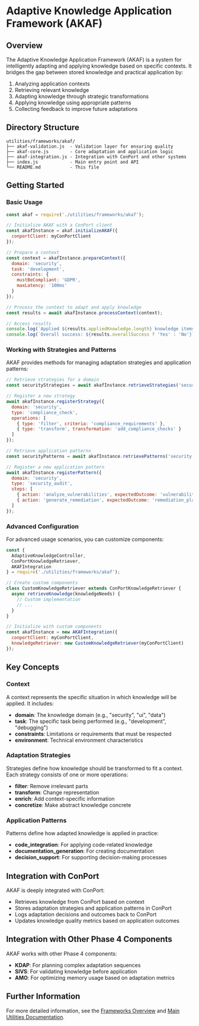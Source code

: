# Adaptive Knowledge Application Framework (AKAF)

## Overview

The Adaptive Knowledge Application Framework (AKAF) is a system for intelligently adapting and applying knowledge based on specific contexts. It bridges the gap between stored knowledge and practical application by:

1. Analyzing application contexts
2. Retrieving relevant knowledge
3. Adapting knowledge through strategic transformations
4. Applying knowledge using appropriate patterns
5. Collecting feedback to improve future adaptations

## Directory Structure

```
utilities/frameworks/akaf/
├── akaf-validation.js  - Validation layer for ensuring quality
├── akaf-core.js        - Core adaptation and application logic
├── akaf-integration.js - Integration with ConPort and other systems
├── index.js            - Main entry point and API
└── README.md           - This file
```

## Getting Started

### Basic Usage

```javascript
const akaf = require('./utilities/frameworks/akaf');

// Initialize AKAF with a ConPort client
const akafInstance = akaf.initializeAKAF({
  conportClient: myConPortClient
});

// Prepare a context
const context = akafInstance.prepareContext({
  domain: 'security',
  task: 'development',
  constraints: {
    mustBeCompliant: 'GDPR',
    maxLatency: '100ms'
  }
});

// Process the context to adapt and apply knowledge
const results = await akafInstance.processContext(context);

// Access results
console.log(`Applied ${results.appliedKnowledge.length} knowledge items`);
console.log(`Overall success: ${results.overallSuccess ? 'Yes' : 'No'}`);
```

### Working with Strategies and Patterns

AKAF provides methods for managing adaptation strategies and application patterns:

```javascript
// Retrieve strategies for a domain
const securityStrategies = await akafInstance.retrieveStrategies('security');

// Register a new strategy
await akafInstance.registerStrategy({
  domain: 'security',
  type: 'compliance_check',
  operations: [
    { type: 'filter', criteria: 'compliance_requirements' },
    { type: 'transform', transformation: 'add_compliance_checks' }
  ]
});

// Retrieve application patterns
const securityPatterns = await akafInstance.retrievePatterns('security');

// Register a new application pattern
await akafInstance.registerPattern({
  domain: 'security',
  type: 'security_audit',
  steps: [
    { action: 'analyze_vulnerabilities', expectedOutcome: 'vulnerability_list' },
    { action: 'generate_remediation', expectedOutcome: 'remediation_plan' }
  ]
});
```

### Advanced Configuration

For advanced usage scenarios, you can customize components:

```javascript
const { 
  AdaptiveKnowledgeController, 
  ConPortKnowledgeRetriever,
  AKAFIntegration 
} = require('./utilities/frameworks/akaf');

// Create custom components
class CustomKnowledgeRetriever extends ConPortKnowledgeRetriever {
  async retrieveKnowledge(knowledgeNeeds) {
    // Custom implementation
    // ...
  }
}

// Initialize with custom components
const akafInstance = new AKAFIntegration({
  conportClient: myConPortClient,
  knowledgeRetriever: new CustomKnowledgeRetriever(myConPortClient)
});
```

## Key Concepts

### Context

A context represents the specific situation in which knowledge will be applied. It includes:

- **domain**: The knowledge domain (e.g., "security", "ui", "data")
- **task**: The specific task being performed (e.g., "development", "debugging")
- **constraints**: Limitations or requirements that must be respected
- **environment**: Technical environment characteristics

### Adaptation Strategies

Strategies define how knowledge should be transformed to fit a context. Each strategy consists of one or more operations:

- **filter**: Remove irrelevant parts
- **transform**: Change representation
- **enrich**: Add context-specific information
- **concretize**: Make abstract knowledge concrete

### Application Patterns

Patterns define how adapted knowledge is applied in practice:

- **code_integration**: For applying code-related knowledge
- **documentation_generation**: For creating documentation
- **decision_support**: For supporting decision-making processes

## Integration with ConPort

AKAF is deeply integrated with ConPort:

- Retrieves knowledge from ConPort based on context
- Stores adaptation strategies and application patterns in ConPort
- Logs adaptation decisions and outcomes back to ConPort
- Updates knowledge quality metrics based on application outcomes

## Integration with Other Phase 4 Components

AKAF works with other Phase 4 components:

- **KDAP**: For planning complex adaptation sequences
- **SIVS**: For validating knowledge before application
- **AMO**: For optimizing memory usage based on adaptation metrics

## Further Information

For more detailed information, see the [Frameworks Overview](../README.md) and [Main Utilities Documentation](../../README.md).
